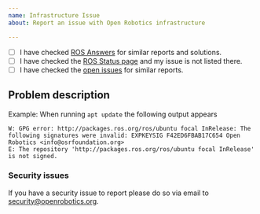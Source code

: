 ```yaml
---
name: Infrastructure Issue
about: Report an issue with Open Robotics infrastructure

---
```


- [ ] I have checked [ROS Answers](https://answers.ros.org) for similar reports and solutions.
- [ ] I have checked the [ROS Status page](https://status.ros.org) and my issue is not listed there.
- [ ] I have checked the [open issues](https://github.com/osrf/infrastructure/issues) for similar reports.

## Problem description

Example: When running `apt update` the following output appears

```
W: GPG error: http://packages.ros.org/ros/ubuntu focal InRelease: The following signatures were invalid: EXPKEYSIG F42ED6FBAB17C654 Open Robotics <info@osrfoundation.org>
E: The repository 'http://packages.ros.org/ros/ubuntu focal InRelease' is not signed.
```

### Security issues

If you have a security issue to report please do so via email to <security@openrobotics.org>.
